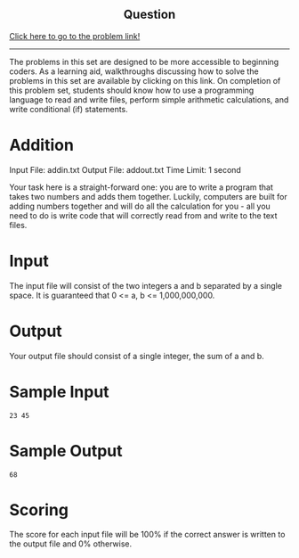 <h2 align="center"> 
 Question
</h2>

[Click here to go to the problem link!](https://orac.amt.edu.au/cgi-bin/train/problem.pl?set=simple1&problemid=333)
<hr>

The problems in this set are designed to be more accessible to beginning coders. As a learning aid, walkthroughs discussing how to solve the problems in this set are available by clicking on this link. On completion of this problem set, students should know how to use a programming language to read and write files, perform simple arithmetic calculations, and write conditional (if) statements.

# Addition
Input File: addin.txt
Output File: addout.txt
Time Limit: 1 second

Your task here is a straight-forward one: you are to write a program that takes two numbers and adds them together. Luckily, computers are built for adding numbers together and will do all the calculation for you - all you need to do is write code that will correctly read from and write to the text files.

# Input
The input file will consist of the two integers a and b separated by a single space. It is guaranteed that 0 <= a, b <= 1,000,000,000.

# Output
Your output file should consist of a single integer, the sum of a and b.

# Sample Input
```
23 45
```
# Sample Output
```
68
```
# Scoring
The score for each input file will be 100% if the correct answer is written to the output file and 0% otherwise.